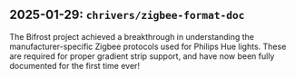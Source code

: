 ## 2025-01-29: `chrivers/zigbee-format-doc`

The Bifrost project achieved a breakthrough in understanding the
manufacturer-specific Zigbee protocols used for Philips Hue lights. These are
required for proper gradient strip support, and have now been fully documented
for the first time ever!
